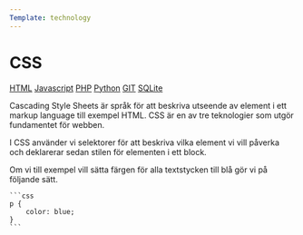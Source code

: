 ```yaml
---
Template: technology
---
```


# CSS

<div class="two-column-layout">
   <div class="tech-meny">
        <a href = "%base_url%/technology/html">HTML</a>
        <a href = "%base_url%/technology/javascript">Javascript</a>
        <a href = "%base_url%/technology/php">PHP</a>
        <a href = "%base_url%/technology/python">Python</a>
        <a href = "%base_url%/technology/git">GIT</a>
        <a href = "%base_url%/technology/sqlite">SQLite</a>
    </div>
    <div class="tech-info">
        <p>Cascading Style Sheets är språk för att beskriva utseende av element i ett markup language till exempel HTML. CSS är en av tre teknologier som utgör fundamentet för webben.</p>
        <p>I CSS använder vi selektorer för att beskriva vilka element vi vill påverka och deklarerar sedan stilen för elementen i ett block.</p>
        <p>Om vi till exempel vill sätta färgen för alla textstycken till blå gör vi på följande sätt.</p>
</div>
</div>

    ```css
    p {
        color: blue;
    }
    ```
